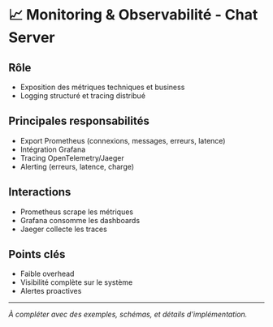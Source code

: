 # 📈 Monitoring & Observabilité - Chat Server

## Rôle
- Exposition des métriques techniques et business
- Logging structuré et tracing distribué

## Principales responsabilités
- Export Prometheus (connexions, messages, erreurs, latence)
- Intégration Grafana
- Tracing OpenTelemetry/Jaeger
- Alerting (erreurs, latence, charge)

## Interactions
- Prometheus scrape les métriques
- Grafana consomme les dashboards
- Jaeger collecte les traces

## Points clés
- Faible overhead
- Visibilité complète sur le système
- Alertes proactives

---

*À compléter avec des exemples, schémas, et détails d’implémentation.* 